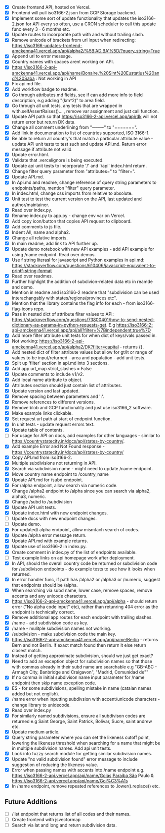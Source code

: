 - [X] Create frontend API, hosted on Vercel. 
- [X] Frontend will pull iso3166-2.json from GCP Storage backend.
- [X] Implement some sort of update functionality that updates the iso3166-2.json for API every so often, use a CRON scheduler to call this update func every 3 - 6 months etc.
- [X] Update routes to incorporate path with and without trailing slash.
- [X] Remove unicode of brackets from url input when redirecting: https://iso3166-updates-frontend-amckenna41.vercel.app/api/alpha2/%5B'AD,BA'%5D/?query_string=True
- [X] Append url to error message.
- [X] Country names with spaces arent working on API.
- [X] https://iso3166-2-api-amckenna41.vercel.app/api/name/Bonaire,%20Sint%20Eustatius%20and%20Saba : Not working in API
- [X] Fix api.md file.
- [X] Add workflow badge to readme.
- [X] Go through attributes.md fields, see if can add more info to field description, e.g adding "(km^2)" to area field.
- [X] Go through all unit tests, any tests that are wrapped in with.selfAssertRaises()... , remove var assignment and just call function.
- [X] Update API path so that https://iso3166-2-api.vercel.app/api/dk will not return error but return DK data.
- [X] Change all comment underlining from "------" to "=======".
- [X] Add link in documenation to list of countries supported, ISO 3166-1.
- [X] Be able to return all country's that match a particular attribute value - update API unit tests to test such and update API.md. Return error message if attribute not valid.
- [X] Update error.html.
- [X] Validate that .vercelignore is being executed.
- [X] Update api unit tests to incorporate '/' and '/api' index.html return.
- [X] Change filter query parameter from "attributes=" to "filter=".
- [X] Update API.md.
- [X] In Api.md and readme, change reference of query string parameters to endpoints/paths, mention "filter" query parameter.
- [X] In index.html, change css imports from relative to absolute.
- [X] Unit test to test the current version on the API, last updated and author/maintainer.
- [X] Read over index.py.
- [X] Rename index.py to app.py - change env var on Vercel.
- [X] Add copy icon/button that copies API request to clipboard.
- [X] Add comments to js file.
- [X] Indent All, name and alpha2.
- [X] Change all relative imports.
- [X] In main readme, add link to API further up.
- [X] Update demo notebook with new API examples - add API example for using /name endpoint. Read over demos.
- [X] Use f string literasl for javascript and Python examples in api.md: https://stackoverflow.com/questions/610406/javascript-equivalent-to-printf-string-format
- [X] Read over readmes.
- [X] Further highlight the addition of subdivion-related data etc in reamde and demo.
- [X] Mention in readme and iso3166-2 readme that "subdivision can be used interachangably with states/regions/provinces etc".
- [X] Mention that the library contains the flag info for each - from iso3166-flag-icons repo.
- [X] Pass in nested dict of attribute filter values to API: https://stackoverflow.com/questions/73800401/how-to-send-nested-dictionary-as-params-in-python-requests-get. E.g https://iso3166-2-api-amckenna41.vercel.app/api/all?filter=%7Bindependent:true%7D
- [X] Add more filter attribute unit tests for when dict of keys/vals passed in.
- [X] Not working: https://iso3166-2-api-amckenna41.vercel.app/api/alpha2/DK?filter=capital - returns {}.
- [X] Add nested dict of filter attribute values but allow for gt/lt or range of values to be input/returned - area and population - add unit tests.
- [X] Split up 'filter' section in api.md into 3 sections.
- [X] Add app.url_map.strict_slashes = False
- [X] Update comments to include v1/v2. 
- [X] Add local name attribute to object.
- [X] Attributes section should just contain list of attributes.
- [X] Update version and last updated.
- [X] Remove spacing between parameters and ':'.
- [X] Remove references to different versions.
- [X] Remove blob and GCP functionality and just use iso3166_2 software.
- [X] Make example links clickable.
- [X] Set request url path at start of endpoint function.
- [X] In unit tests - update request errors text.
- [X] Update table of contents.
- [ ] For usage for API on docs, add examples for other languages - similar to https://countrystatecity.in/docs/api/states-by-country/.
- [X] Add example Error and Not Found response - https://countrystatecity.in/docs/api/states-by-country/
- [X] Copy API.md from iso3166-2.
- [X] Multiple subdivisions not returning in API.
- [X] Search via subdivision name - might need to update /name endpoint.
- [X] Move country name endpoint to /country_name
- [X] Update API.md for /subd endpoint.
- [X] For /alpha endpoint, allow search via numeric code.
- [X] Change /alpha2 endpoint to /alpha since you can search via alpha2, alpha3, numeric.
- [X] Change /subd to /subdivision
- [X] Update API unit tests.
- [X] Update index.html with new endpoint changes.
- [ ] Update docs with new endpoint changes.
- [ ] Update demo.
- [X] For updated/ alpha endpoint, allow mismtach search of codes.
- [X] Update /alpha error message return.
- [X] Update API.md with example returns.
- [X] Update use of iso3166-2 in index.py.
- [X] Create comment in index.py of the list of endpoints available.
- [ ] Test example links on api homepage work after deployment.
- [X] In API, should the overall country code be returned or subdivision code for /subdivison endpoints - do example tests to see how it looks when returned.
- [X] In error handler func, if path has /alpha2 or /alpha3 or /numeric, suggest that endpoints should be /alpha.
- [X] When searching via subd name, lower case, remove spaces, remove accents and any unicode characters.
- [X] https://iso3166-2-api-amckenna41.vercel.app/api/alpha - should return error ("No alpha code input" etc), rather than retunring 404 error as the endpoint is technically correct. 
- [X] Remove additional app.routes for each endpoint with trailing slashes.
- [X] /name - add subdivision code as key.
- [X] /name - mulitple subdivision names not working.
- [X] /subdivision - make subdivision code the main key.
- [X] https://iso3166-2-api-amckenna41.vercel.app/api/name/Berlin - returns Bern and not Berlin. If exact match found then return it else return closest match.
- [X] Instead of getting approximate subdivision, should we just get exact?
- [X] Need to add an exception object for subdivision names so that those with commas already in their subd name are searchable e.g "GB-ABC - Armagh City, Banbridge and Craigavon", "Madrid, Comunidad de""
- [X] If no comma in initial subdivison name input parameter for /name endpoint then skip name exception code.
- [X] ES - for some subdivisions, spelling mistake in name (catalan names added but not english).
- [X] /name error when inputting subdivsion with accent/unicode characters - change library to unidecode.
- [X] Read over index.py
- [X] For similarly named subdivisions, ensure all subdivison codes are returned e.g Saint George, Saint Patrick, Bolivar, Sucre, saint andrew etc.
- [X] Update medium article.
- [X] Query string parameter where you can set the likeness cutoff point, lowering the likeness threshold when searching for a name that might be in multiple subdivision names. Add api unit tests.
- [X] Look into fuzzy search module for getting similar subdivision names.
- [X] Update "no valid subdivision found" error message to include suggestion of reducing the likeness value.
- [X] Error when passing names with accents into /name endpoint e.g. https://iso3166-2-api.vercel.app/api/name/Goiás,Paraíba,São Paulo & https://iso3166-2-api.vercel.app/api/name/Goi%C3%A1s
- [X] In /name endpoint, remove repeated references to .lower().replace() etc.
<!-- >>> for d in abc.all:
...     for e in abc.all[d]:
...             if (unidecode(abc.all[d][e]["name"]).lower().replace(' ' ,'') not in new_list):
...                     new_list.append(unidecode(abc.all[d][e]["name"]).lower().replace(' ' ,''))
...             else:
...                     dup_list.append(unidecode(abc.all[d][e]["name"]).lower().replace(' ' ,'')) -->

Future Additions
----------------
- [ ] /list endpoint that returns list of all codes and their names.
- [ ] Create frontend with jsvectormap
- [ ] Search via lat and long and return subdivision data.